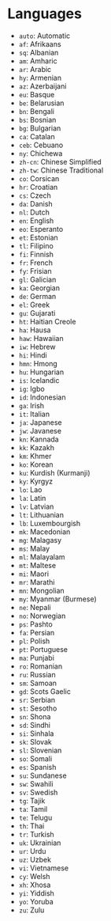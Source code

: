 # Languages

* `auto`: Automatic
* `af`: Afrikaans
* `sq`: Albanian
* `am`: Amharic
* `ar`: Arabic
* `hy`: Armenian
* `az`: Azerbaijani
* `eu`: Basque
* `be`: Belarusian
* `bn`: Bengali
* `bs`: Bosnian
* `bg`: Bulgarian
* `ca`: Catalan
* `ceb`: Cebuano
* `ny`: Chichewa
* `zh-cn`: Chinese Simplified
* `zh-tw`: Chinese Traditional
* `co`: Corsican
* `hr`: Croatian
* `cs`: Czech
* `da`: Danish
* `nl`: Dutch
* `en`: English
* `eo`: Esperanto
* `et`: Estonian
* `tl`: Filipino
* `fi`: Finnish
* `fr`: French
* `fy`: Frisian
* `gl`: Galician
* `ka`: Georgian
* `de`: German
* `el`: Greek
* `gu`: Gujarati
* `ht`: Haitian Creole
* `ha`: Hausa
* `haw`: Hawaiian
* `iw`: Hebrew
* `hi`: Hindi
* `hmn`: Hmong
* `hu`: Hungarian
* `is`: Icelandic
* `ig`: Igbo
* `id`: Indonesian
* `ga`: Irish
* `it`: Italian
* `ja`: Japanese
* `jw`: Javanese
* `kn`: Kannada
* `kk`: Kazakh
* `km`: Khmer
* `ko`: Korean
* `ku`: Kurdish (Kurmanji)
* `ky`: Kyrgyz
* `lo`: Lao
* `la`: Latin
* `lv`: Latvian
* `lt`: Lithuanian
* `lb`: Luxembourgish
* `mk`: Macedonian
* `mg`: Malagasy
* `ms`: Malay
* `ml`: Malayalam
* `mt`: Maltese
* `mi`: Maori
* `mr`: Marathi
* `mn`: Mongolian
* `my`: Myanmar (Burmese)
* `ne`: Nepali
* `no`: Norwegian
* `ps`: Pashto
* `fa`: Persian
* `pl`: Polish
* `pt`: Portuguese
* `ma`: Punjabi
* `ro`: Romanian
* `ru`: Russian
* `sm`: Samoan
* `gd`: Scots Gaelic
* `sr`: Serbian
* `st`: Sesotho
* `sn`: Shona
* `sd`: Sindhi
* `si`: Sinhala
* `sk`: Slovak
* `sl`: Slovenian
* `so`: Somali
* `es`: Spanish
* `su`: Sundanese
* `sw`: Swahili
* `sv`: Swedish
* `tg`: Tajik
* `ta`: Tamil
* `te`: Telugu
* `th`: Thai
* `tr`: Turkish
* `uk`: Ukrainian
* `ur`: Urdu
* `uz`: Uzbek
* `vi`: Vietnamese
* `cy`: Welsh
* `xh`: Xhosa
* `yi`: Yiddish
* `yo`: Yoruba
* `zu`: Zulu
